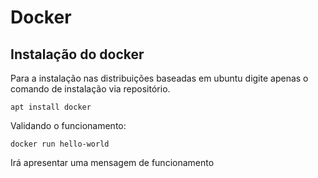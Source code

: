 # Docker

## Instalação do docker

Para a instalação nas distribuições baseadas em ubuntu digite apenas o comando de instalação via repositório.

``` 
apt install docker
```

Validando o funcionamento:

```
docker run hello-world
```

Irá apresentar uma mensagem de funcionamento